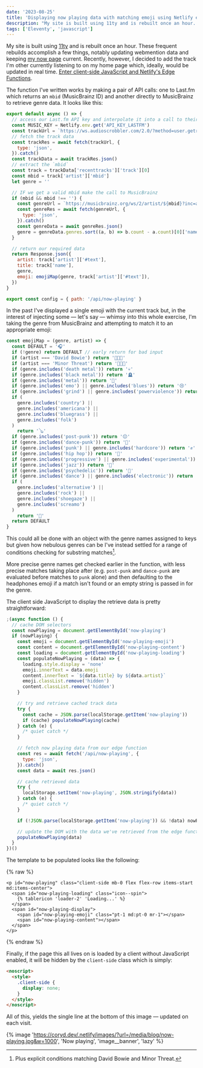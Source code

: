 ```yaml
---
date: '2023-08-25'
title: 'Displaying now playing data with matching emoji using Netlify edge functions and Eleventy'
description: "My site is built using 11ty and is rebuilt once an hour. These frequent rebuilds accomplish a few things, notably updating webmention data and keeping my now page current."
tags: ['Eleventy', 'javascript']
---
```


My site is built using [11ty](https://www.11ty.dev) and is rebuilt once an hour. These frequent rebuilds accomplish a few things, notably updating webmention data and keeping [my now page](https://coryd.dev/now/) current. Recently, however, I decided to add the track I'm other currently listening to on my home page which, ideally, would be updated in real time. [Enter client-side JavaScript and Netlify's Edge Functions](https://docs.netlify.com/edge-functions/overview/).<!-- excerpt -->

The function I've written works by making a pair of API calls: one to Last.fm which returns an `mbid` (MusicBrainz ID) and another directly to MusicBrainz to retrieve genre data. It looks like this:

```javascript
export default async () => {
  // access our Last.fm API key and interpolate it into a call to their recent tracks endpoint
  const MUSIC_KEY = Netlify.env.get('API_KEY_LASTFM')
  const trackUrl = `https://ws.audioscrobbler.com/2.0/?method=user.getrecenttracks&user=coryd_&api_key=${MUSIC_KEY}&limit=1&format=json`
  // fetch the track data
  const trackRes = await fetch(trackUrl, {
    type: 'json',
  }).catch()
  const trackData = await trackRes.json()
  // extract the `mbid`
  const track = trackData['recenttracks']['track'][0]
  const mbid = track['artist']['mbid']
  let genre = ''

  // IF we get a valid mbid make the call to MusicBrainz
  if (mbid && mbid !== '') {
    const genreUrl = `https://musicbrainz.org/ws/2/artist/${mbid}?inc=aliases+genres&fmt=json`
    const genreRes = await fetch(genreUrl, {
      type: 'json',
    }).catch()
    const genreData = await genreRes.json()
    genre = genreData.genres.sort((a, b) => b.count - a.count)[0]['name']
  }

  // return our required data
  return Response.json({
    artist: track['artist']['#text'],
    title: track['name'],
    genre,
    emoji: emojiMap(genre, track['artist']['#text']),
  })
}

export const config = { path: '/api/now-playing' }
```

In the past I've displayed a single emoji with the current track but, in the interest of injecting some — let's say — whimsy into this whole exercise, I'm taking the genre from MusicBrainz and attempting to match it to an appropriate emoji:

```javascript
const emojiMap = (genre, artist) => {
  const DEFAULT = '🎧'
  if (!genre) return DEFAULT // early return for bad input
  if (artist === 'David Bowie') return '👨🏻‍🎤'
  if (artist === 'Minor Threat') return '👨🏻‍🦲'
  if (genre.includes('death metal')) return '💀'
  if (genre.includes('black metal')) return '🪦'
  if (genre.includes('metal')) return '🤘'
  if (genre.includes('emo') || genre.includes('blues')) return '😢'
  if (genre.includes('grind') || genre.includes('powerviolence')) return '🫨'
  if (
    genre.includes('country') ||
    genre.includes('americana') ||
    genre.includes('bluegrass') ||
    genre.includes('folk')
  )
    return '🪕'
  if (genre.includes('post-punk')) return '😔'
  if (genre.includes('dance-punk')) return '🪩'
  if (genre.includes('punk') || genre.includes('hardcore')) return '✊'
  if (genre.includes('hip hop')) return '🎤'
  if (genre.includes('progressive') || genre.includes('experimental')) return '🤓'
  if (genre.includes('jazz')) return '🎺'
  if (genre.includes('psychedelic')) return '💊'
  if (genre.includes('dance') || genre.includes('electronic')) return '💻'
  if (
    genre.includes('alternative') ||
    genre.includes('rock') ||
    genre.includes('shoegaze') ||
    genre.includes('screamo')
  )
    return '🎸'
  return DEFAULT
}
```

This could all be done with an object with the genre names assigned to keys but given how nebulous genres can be I've instead settled for a range of conditions checking for substring matches[^1].

More precise genre names get checked earlier in the function, with less precise matches taking place after (e.g. `post-punk` and `dance-punk` are evaluated before matches to `punk` alone) and then defaulting to the headphones emoji if a match isn't found or an empty string is passed in for the genre.

The client side JavaScript to display the retrieve data is pretty straightforward:

```javascript
;(async function () {
  // cache DOM selectors
  const nowPlaying = document.getElementById('now-playing')
  if (nowPlaying) {
    const emoji = document.getElementById('now-playing-emoji')
    const content = document.getElementById('now-playing-content')
    const loading = document.getElementById('now-playing-loading')
    const populateNowPlaying = (data) => {
      loading.style.display = 'none'
      emoji.innerText = data.emoji
      content.innerText = `${data.title} by ${data.artist}`
      emoji.classList.remove('hidden')
      content.classList.remove('hidden')
    }

    // try and retrieve cached track data
    try {
      const cache = JSON.parse(localStorage.getItem('now-playing'))
      if (cache) populateNowPlaying(cache)
    } catch (e) {
      /* quiet catch */
    }

    // fetch now playing data from our edge function
    const res = await fetch('/api/now-playing', {
      type: 'json',
    }).catch()
    const data = await res.json()

    // cache retrieved data
    try {
      localStorage.setItem('now-playing', JSON.stringify(data))
    } catch (e) {
      /* quiet catch */
    }

    if (!JSON.parse(localStorage.getItem('now-playing')) && !data) nowPlaying.remove()

    // update the DOM with the data we've retrieved from the edge function
    populateNowPlaying(data)
  }
})()
```

The template to be populated looks like the following:

{% raw %}

```liquid
<p id="now-playing" class="client-side mb-0 flex flex-row items-start md:items-center">
  <span id="now-playing-loading" class="icon--spin">
    {% tablericon 'loader-2' 'Loading...' %}
  </span>
  <span id="now-playing-display">
    <span id="now-playing-emoji" class="pt-1 md:pt-0 mr-1"></span>
    <span id="now-playing-content"></span>
  </span>
</p>
```

{% endraw %}

Finally, if the page this all lives on is loaded by a client without JavaScript enabled, it will be hidden by the `client-side` class which is simply:

```html
<noscript>
  <style>
    .client-side {
      display: none;
    }
  </style>
</noscript>
```

All of this, yields the single line at the bottom of this image — updated on each visit.

{% image 'https://coryd.dev/.netlify/images/?url=/media/blog/now-playing.jpg&w=1000', 'Now playing', 'image__banner', 'lazy' %}

[^1]: Plus explicit conditions matching David Bowie and Minor Threat.

